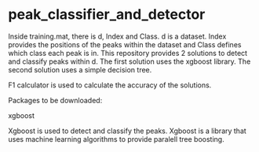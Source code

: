# peak_classifier_and_detector

Inside training.mat, there is d, Index and Class. d is a dataset. Index provides the positions of the peaks within the dataset and Class defines which class each peak is in. 
This repository provides 2 solutions to detect and classify peaks within d. The first solution uses the xgboost library. The second solution uses a simple decision tree. 

F1 calculator is used to calculate the accuracy of the solutions.


Packages to be downloaded:

xgboost


Xgboost is used to detect and classify the peaks. Xgboost is a library that uses machine learning algorithms to provide paralell tree boosting.
